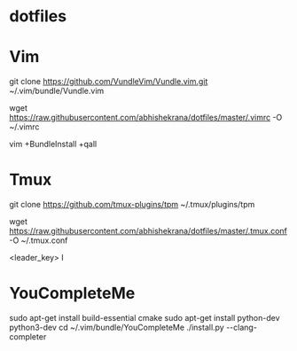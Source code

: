 # dotfiles


# Vim
git clone https://github.com/VundleVim/Vundle.vim.git ~/.vim/bundle/Vundle.vim

wget https://raw.githubusercontent.com/abhishekrana/dotfiles/master/.vimrc -O ~/.vimrc

vim +BundleInstall +qall


# Tmux
git clone https://github.com/tmux-plugins/tpm ~/.tmux/plugins/tpm

wget https://raw.githubusercontent.com/abhishekrana/dotfiles/master/.tmux.conf -O ~/.tmux.conf

<leader_key> I


# YouCompleteMe
sudo apt-get install build-essential cmake
sudo apt-get install python-dev python3-dev
cd ~/.vim/bundle/YouCompleteMe
./install.py --clang-completer


